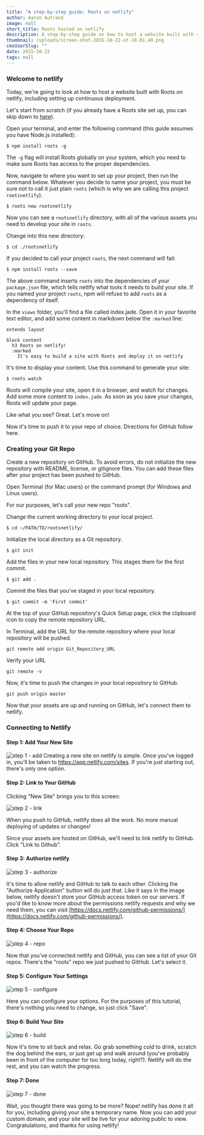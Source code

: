 ```yaml
---
title: "A step-by-step guide: Roots on netlify"
author: Aaron Autrand
image: null
short_title: Roots hosted on netlify
description: A step-by-step guide on how to host a website built with static site generator Roots.
thumbnail: /uploads/screen-shot-2015-10-22-at-18.01.40.png
cmsUserSlug: ""
date: 2015-10-22 
tags: null
---
```


### **Welcome to netlify**

Today, we're going to look at how to host a website built with Roots on netlify, including setting up continuous deployment.

Let's start from scratch (if you already have a Roots site set up, you can skip down to [here](#netlifystart)).

Open your terminal, and enter the following command (this guide assumes you have Node.js installed):

```
$ npm install roots -g
```

The `-g` flag will install Roots globally on your system, which you need to make sure Roots has access to the proper dependencies. 

Now, navigate to where you want to set up your project, then run the command below. Whatever you decide to name your project, you must be sure not to call it just plain `roots` (which is why we are calling this project `rootsnetlify`).

```
$ roots new rootsnetlify
```
Now you can see a `rootsnetlify` directory, with all of the various assets you need to develop your site in `roots`. 

Change into this new directory:
```
$ cd ./rootsnetlify
```
 If you decided to call your project `roots`, the next command will fail:
```
$ npm install roots --save
```
The above command inserts `roots` into the dependencies of your `package.json` file, which tells netlify what tools it needs to build your site. If you named your project `roots`, npm will refuse to add `roots` as a dependency of itself.

In the `views` folder, you'll find a file called index.jade. Open it in your favorite text editor, and add some content in markdown below the `:marked` line:

```
extends layout

block content
  h3 Roots on netlify!
  :marked
    It's easy to build a site with Roots and deploy it on netlify
```
It's time to display your content. Use this command to generate your site:

```
$ roots watch
```

Roots will compile your site, open it in a browser, and watch for changes. Add some more content to `index.jade`. As soon as you save your changes, Roots will update your page.

Like what you see? Great. Let's move on!

Now it's time to push it to your repo of choice. Directions for GitHub follow here.

### **Creating your Git Repo**

Create a new repository on GitHub. To avoid errors, do not initialize the new repository with README, license, or gitignore files. You can add these files after your project has been pushed to GitHub.

Open Terminal (for Mac users) or the command prompt (for Windows and Linux users).

For our purposes, let's call your new repo "roots".

Change the current working directory to your local project.

```
$ cd ~/PATH/TO/rootsnetlify/
```

Initialize the local directory as a Git repository.
```
$ git init
```
Add the files in your new local repository. This stages them for the first commit.
```
$ git add .
```
Commit the files that you've staged in your local repository.
```
$ git commit -m 'First commit'
```

At the top of your GitHub repository's Quick Setup page, click the clipboard icon to copy the remote repository URL.

In Terminal, add the URL for the remote repository where your local repository will be pushed.
```
git remote add origin Git_Repository_URL
```
Verify your URL
```
git remote -v
```
Now, it's time to push the changes in your local repository to GitHub.
```
git push origin master
```

Now that your assets are up and running on GitHub, let's connect them to netlify.
<a id="netlifystart"></a>
### **Connecting to Netlify**

#### Step 1: Add Your New Site

![step 1 - add](https://cloud.githubusercontent.com/assets/6520639/9803638/717820a6-57d9-11e5-838f-d2a732eb0a41.png)
Creating a new site on netlify is simple. Once you've logged in, you'll be taken to https://app.netlify.com/sites. If you're just starting out, there's only one option.

#### Step 2: Link to Your GitHub
Clicking "New Site" brings you to this screen:

![step 2 - link](https://cloud.githubusercontent.com/assets/6520639/9803637/7176ac8a-57d9-11e5-9b09-f43dc772a4f9.png)

When you push to GitHub, netlify does all the work. No more manual deploying of updates or changes!

Since your assets are hosted on GitHub, we'll need to link netlify to GitHub. Click "Link to Github".

#### Step 3: Authorize netlify
![step 3 - authorize](https://cloud.githubusercontent.com/assets/6520639/9803635/71760370-57d9-11e5-8bdb-850aa176a22c.png)

It's time to allow netlify and GitHub to talk to each other. Clicking the "Authorize Application" button will do just that. Like it says in the image below, netlify doesn't store your GitHub access token on our servers. If you'd like to know more about the permissions netlify requests and why we need them, you can visit [https://docs.netlify.com/github-permissions/](https://docs.netlify.com/github-permissions/).

#### Step 4: Choose Your Repo
![step 4 - repo](https://raw.githubusercontent.com/munkymack/netlify-assets/master/Step4Roots.png)

Now that you've connected netlify and GitHub, you can see a list of your Git repos. There's the "roots" repo we just pushed to GitHub. Let's select it.

#### Step 5: Configure Your Settings
![step 5 - configure](https://raw.githubusercontent.com/munkymack/netlify-assets/master/Step5Roots.png)

Here you can configure your options. For the purposes of this tutorial, there's nothing you need to change, so just click "Save".

#### Step 6: Build Your Site

![step 6 - build](https://cloud.githubusercontent.com/assets/6520639/9803640/717b9c40-57d9-11e5-9ca4-92f90f8ed005.png)

Now it's time to sit back and relax. Go grab something cold to drink, scratch the dog behind the ears, or just get up and walk around (you've probably been in front of the computer for too long today, right?). Netlify will do the rest, and you can watch the progress.

#### Step 7: Done

![step 7 - done](https://raw.githubusercontent.com/munkymack/netlify-assets/master/Step7Roots.png)

Wait, you thought there was going to be more? Nope! netlify has done it all for you, including giving your site a temporary name. Now you can add your custom domain, and your site will be live for your adoring public to view. Congratulations, and thanks for using netlify!
